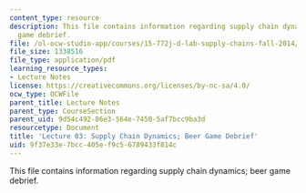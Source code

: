 ```yaml
---
content_type: resource
description: This file contains information regarding supply chain dynamics; beer
  game debrief.
file: /ol-ocw-studio-app/courses/15-772j-d-lab-supply-chains-fall-2014/9f37e33e7bcc405ef9c56789433f814c_MIT15_772JF14_Lec03.pdf
file_size: 1338516
file_type: application/pdf
learning_resource_types:
- Lecture Notes
license: https://creativecommons.org/licenses/by-nc-sa/4.0/
ocw_type: OCWFile
parent_title: Lecture Notes
parent_type: CourseSection
parent_uid: 9d54c492-86e3-564e-7450-5af7bcc9ba3d
resourcetype: Document
title: 'Lecture 03: Supply Chain Dynamics; Beer Game Debrief'
uid: 9f37e33e-7bcc-405e-f9c5-6789433f814c
---
```

This file contains information regarding supply chain dynamics; beer game debrief.